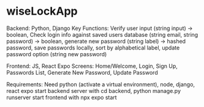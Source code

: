 # wiseLockApp
Backend: Python, Django
    Key Functions: Verify user input (string input) -> boolean, Check login info against saved users database (string email, string password) -> boolean, generate new password (string label) -> hashed password, save passwords locally, sort by alphabetical label, update password option (string new password)

Frontend: JS, React Expo
    Screens: Home/Welcome, Login, Sign Up, Passwords List, Generate New Password, Update Password

Requirements: Need python (activate a virtual environment), node, django, react expo
start backend server with cd backend, python manage.py runserver
start frontend with npx expo start